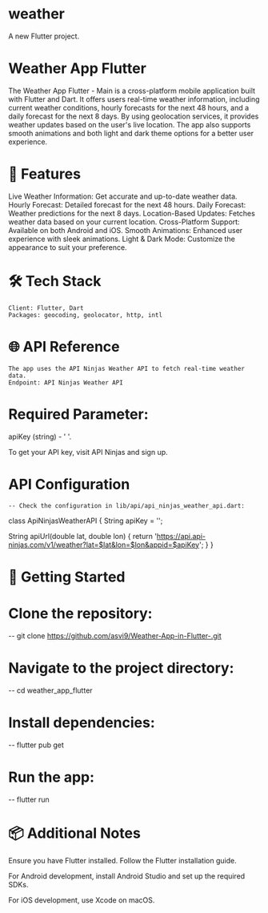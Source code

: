 # weather

A new Flutter project.

# Weather App Flutter 

The Weather App Flutter - Main is a cross-platform mobile application built with Flutter and Dart.
It offers users real-time weather information, including current weather conditions,
hourly forecasts for the next 48 hours, and a daily forecast for the next 8 days.
By using geolocation services, it provides weather updates based on the user's live location. 
The app also supports smooth animations and both light and dark theme options for a 
better user experience.

# 🌟 Features

Live Weather Information: Get accurate and up-to-date weather data. Hourly Forecast: Detailed 
forecast for the next 48 hours. Daily Forecast: Weather predictions for the next 8 days.
Location-Based Updates: Fetches weather data based on your current location. Cross-Platform Support:
Available on both Android and iOS. Smooth Animations: Enhanced user experience with sleek animations.
Light & Dark Mode: Customize the appearance to suit your preference.

# 🛠️ Tech Stack

    Client: Flutter, Dart
    Packages: geocoding, geolocator, http, intl

# 🌐 API Reference

    The app uses the API Ninjas Weather API to fetch real-time weather data.
    Endpoint: API Ninjas Weather API

# Required Parameter:

apiKey (string) - ' '.

To get your API key, visit API Ninjas and sign up.

# API Configuration

    -- Check the configuration in lib/api/api_ninjas_weather_api.dart:

class ApiNinjasWeatherAPI {
String apiKey = '';

String apiUrl(double lat, double lon) {
return 'https://api.api-ninjas.com/v1/weather?lat=$lat&lon=$lon&appid=$apiKey';
}
}

# 🚀 Getting Started

# Clone the repository:

   -- git clone https://github.com/asvi9/Weather-App-in-Flutter-.git

# Navigate to the project directory:

   -- cd weather_app_flutter

# Install dependencies:

   -- flutter pub get


# Run the app:

  -- flutter run

# 📦 Additional Notes

  Ensure you have Flutter installed. Follow the Flutter installation guide.

  For Android development, install Android Studio and set up the required SDKs.

  For iOS development, use Xcode on macOS.

